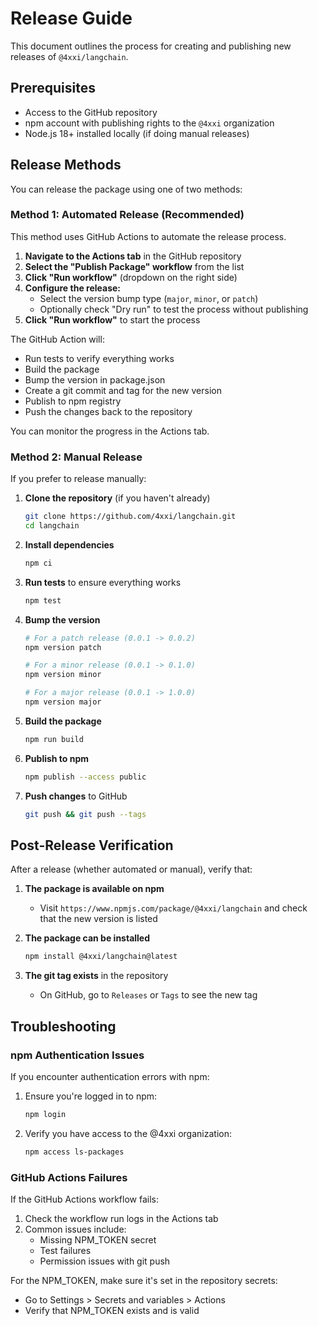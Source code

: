 # Release Guide

This document outlines the process for creating and publishing new releases of `@4xxi/langchain`.

## Prerequisites

- Access to the GitHub repository
- npm account with publishing rights to the `@4xxi` organization
- Node.js 18+ installed locally (if doing manual releases)

## Release Methods

You can release the package using one of two methods:

### Method 1: Automated Release (Recommended)

This method uses GitHub Actions to automate the release process.

1. **Navigate to the Actions tab** in the GitHub repository
2. **Select the "Publish Package" workflow** from the list
3. **Click "Run workflow"** (dropdown on the right side)
4. **Configure the release:**
   - Select the version bump type (`major`, `minor`, or `patch`)
   - Optionally check "Dry run" to test the process without publishing
5. **Click "Run workflow"** to start the process

The GitHub Action will:
- Run tests to verify everything works
- Build the package
- Bump the version in package.json
- Create a git commit and tag for the new version
- Publish to npm registry
- Push the changes back to the repository

You can monitor the progress in the Actions tab.

### Method 2: Manual Release

If you prefer to release manually:

1. **Clone the repository** (if you haven't already)
   ```bash
   git clone https://github.com/4xxi/langchain.git
   cd langchain
   ```

2. **Install dependencies**
   ```bash
   npm ci
   ```

3. **Run tests** to ensure everything works
   ```bash
   npm test
   ```

4. **Bump the version**
   ```bash
   # For a patch release (0.0.1 -> 0.0.2)
   npm version patch

   # For a minor release (0.0.1 -> 0.1.0)
   npm version minor

   # For a major release (0.0.1 -> 1.0.0)
   npm version major
   ```

5. **Build the package**
   ```bash
   npm run build
   ```

6. **Publish to npm**
   ```bash
   npm publish --access public
   ```

7. **Push changes** to GitHub
   ```bash
   git push && git push --tags
   ```

## Post-Release Verification

After a release (whether automated or manual), verify that:

1. **The package is available on npm**
   - Visit `https://www.npmjs.com/package/@4xxi/langchain` and check that the new version is listed

2. **The package can be installed**
   ```bash
   npm install @4xxi/langchain@latest
   ```

3. **The git tag exists** in the repository
   - On GitHub, go to `Releases` or `Tags` to see the new tag

## Troubleshooting

### npm Authentication Issues

If you encounter authentication errors with npm:

1. Ensure you're logged in to npm:
   ```bash
   npm login
   ```

2. Verify you have access to the @4xxi organization:
   ```bash
   npm access ls-packages
   ```

### GitHub Actions Failures

If the GitHub Actions workflow fails:

1. Check the workflow run logs in the Actions tab
2. Common issues include:
   - Missing NPM_TOKEN secret
   - Test failures
   - Permission issues with git push

For the NPM_TOKEN, make sure it's set in the repository secrets:
- Go to Settings > Secrets and variables > Actions
- Verify that NPM_TOKEN exists and is valid 